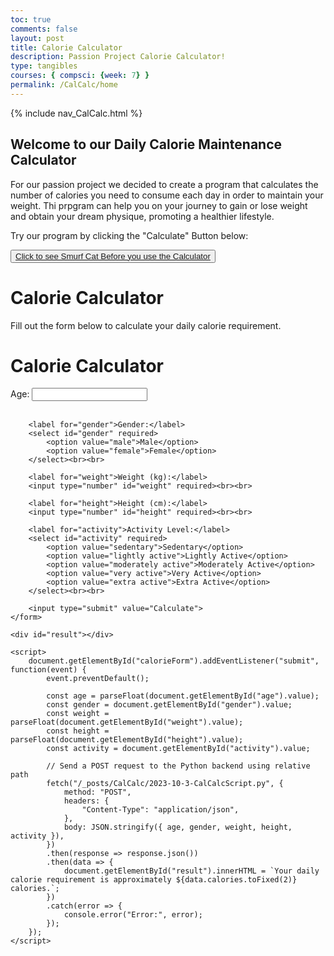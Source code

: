 ```yaml
---
toc: true
comments: false
layout: post
title: Calorie Calculator
description: Passion Project Calorie Calculator!
type: tangibles
courses: { compsci: {week: 7} }
permalink: /CalCalc/home
---
```


{% include nav_CalCalc.html %}

## Welcome to our Daily Calorie Maintenance Calculator

For our passion project we decided to create a program that calculates the number of calories you need to consume each day in order to maintain your weight. Thi prpgram can help you on your journey to gain or lose weight and obtain your dream physique, promoting a healthier lifestyle. 

<p>Try our program by clicking the "Calculate" Button below:</p>
<button><a href="https://www.google.com/search?sca_esv=569384727&q=smurf+cat+meme&tbm=vid&source=lnms&sa=X&ved=2ahUKEwidooPHqM-BAxXKMUQIHRsGCGEQ0pQJegQICRAB&biw=1440&bih=702&dpr=2&safe=active&ssui=on#fpstate=ive&vld=cid:b4627ef3,vid:Gmc00FKuH70,st:0">Click to see Smurf Cat Before you use the Calculator</a></button>

# Calorie Calculator

Fill out the form below to calculate your daily calorie requirement.

<html lang="en">
<head>
    <meta charset="UTF-8">
    <meta name="viewport" content="width=device-width, initial-scale=1.0">
    <title>Calorie Calculator</title>
</head>
<body>
    <h1>Calorie Calculator</h1>
    <form id="calorieForm">
        <label for="age">Age:</label>
        <input type="number" id="age" required><br><br>
        
        <label for="gender">Gender:</label>
        <select id="gender" required>
            <option value="male">Male</option>
            <option value="female">Female</option>
        </select><br><br>
        
        <label for="weight">Weight (kg):</label>
        <input type="number" id="weight" required><br><br>
        
        <label for="height">Height (cm):</label>
        <input type="number" id="height" required><br><br>
        
        <label for="activity">Activity Level:</label>
        <select id="activity" required>
            <option value="sedentary">Sedentary</option>
            <option value="lightly active">Lightly Active</option>
            <option value="moderately active">Moderately Active</option>
            <option value="very active">Very Active</option>
            <option value="extra active">Extra Active</option>
        </select><br><br>
        
        <input type="submit" value="Calculate">
    </form>

    <div id="result"></div>

    <script>
        document.getElementById("calorieForm").addEventListener("submit", function(event) {
            event.preventDefault();

            const age = parseFloat(document.getElementById("age").value);
            const gender = document.getElementById("gender").value;
            const weight = parseFloat(document.getElementById("weight").value);
            const height = parseFloat(document.getElementById("height").value);
            const activity = document.getElementById("activity").value;

            // Send a POST request to the Python backend using relative path
            fetch("/_posts/CalCalc/2023-10-3-CalCalcScript.py", {
                method: "POST",
                headers: {
                    "Content-Type": "application/json",
                },
                body: JSON.stringify({ age, gender, weight, height, activity }),
            })
            .then(response => response.json())
            .then(data => {
                document.getElementById("result").innerHTML = `Your daily calorie requirement is approximately ${data.calories.toFixed(2)} calories.`;
            })
            .catch(error => {
                console.error("Error:", error);
            });
        });
    </script>
</body>
</html>